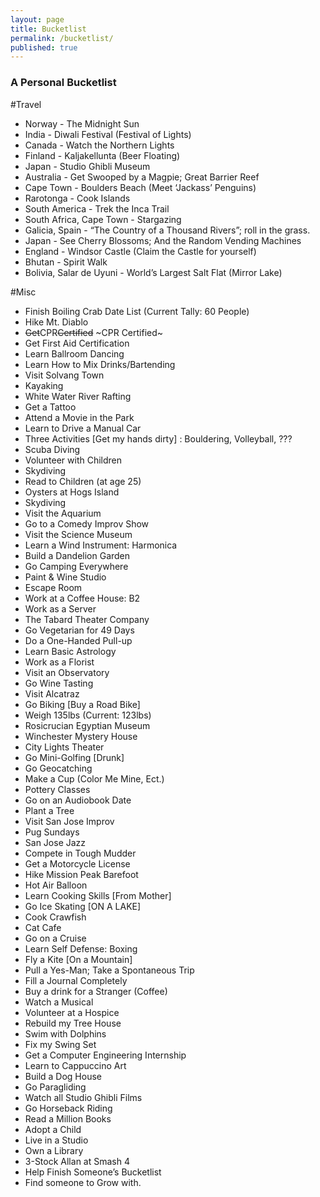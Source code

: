 ```yaml
---
layout: page
title: Bucketlist
permalink: /bucketlist/
published: true
---
```



### A Personal Bucketlist


#Travel
-   Norway - The Midnight Sun
-   India - Diwali Festival (Festival of Lights)
-   Canada - Watch the Northern Lights
-   Finland - Kaljakellunta (Beer Floating)
-   Japan - Studio Ghibli Museum
-   Australia - Get Swooped by a Magpie; Great Barrier Reef
-   Cape Town - Boulders Beach (Meet ‘Jackass’ Penguins)
-   Rarotonga - Cook Islands
-   South America - Trek the Inca Trail
-   South Africa, Cape Town - Stargazing
-   Galicia, Spain - “The Country of a Thousand Rivers”; roll in the grass.
-   Japan - See Cherry Blossoms; And the Random Vending Machines
-   England - Windsor Castle (Claim the Castle for yourself)
-   Bhutan - Spirit Walk
-   Bolivia, Salar de Uyuni - World’s Largest Salt Flat (Mirror Lake)

#Misc
- Finish Boiling Crab Date List (Current Tally: 60 People)
- Hike Mt. Diablo
-  ~~Get~~CPR~~Certified~~
~CPR Certified~
- Get First Aid Certification
- Learn Ballroom Dancing
- Learn How to Mix Drinks/Bartending
- Visit Solvang Town
- Kayaking
- White Water River Rafting
- Get a Tattoo
- Attend a Movie in the Park
- Learn to Drive a Manual Car
- Three Activities [Get my hands dirty] : Bouldering, Volleyball, ???
- Scuba Diving
- Volunteer with Children
- Skydiving
- Read to Children (at age 25)
- Oysters at Hogs Island
- Skydiving
- Visit the Aquarium
- Go to a Comedy Improv Show
- Visit the Science Museum
- Learn a Wind Instrument: Harmonica
- Build a Dandelion Garden
- Go Camping Everywhere
- Paint & Wine Studio
- Escape Room
- Work at a Coffee House: B2
- Work as a Server
- The Tabard Theater Company
- Go Vegetarian for 49 Days
- Do a One-Handed Pull-up
- Learn Basic Astrology
- Work as a Florist
- Visit an Observatory
- Go Wine Tasting
- Visit Alcatraz
- Go Biking [Buy a Road Bike]
- Weigh 135lbs (Current: 123lbs)
- Rosicrucian Egyptian Museum
- Winchester Mystery House
- City Lights Theater
- Go Mini-Golfing [Drunk]
- Go Geocatching
- Make a Cup (Color Me Mine, Ect.)
- Pottery Classes
- Go on an Audiobook Date
- Plant a Tree
- Visit San Jose Improv
- Pug Sundays
- San Jose Jazz
- Compete in Tough Mudder
- Get a Motorcycle License
- Hike Mission Peak Barefoot
- Hot Air Balloon
- Learn Cooking Skills [From Mother]
- Go Ice Skating [ON A LAKE]
- Cook Crawfish
- Cat Cafe
- Go on a Cruise
- Learn Self Defense: Boxing
- Fly a Kite [On a Mountain]
- Pull a Yes-Man; Take a Spontaneous Trip
- Fill a Journal Completely
- Buy a drink for a Stranger (Coffee)
- Watch a Musical
- Volunteer at a Hospice
- Rebuild my Tree House
- Swim with Dolphins
- Fix my Swing Set
- Get a Computer Engineering Internship
- Learn to Cappuccino Art
- Build a Dog House
- Go Paragliding
- Watch all Studio Ghibli Films
- Go Horseback Riding
- Read a Million Books
- Adopt a Child
- Live in a Studio
- Own a Library
- 3-Stock Allan at Smash 4
- Help Finish Someone’s Bucketlist
- Find someone to Grow with.



